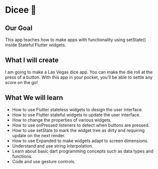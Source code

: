 # Dicee 🎲

## Our Goal

This app teaches how to make apps with functionality using setState() inside Stateful Flutter widgets.


## What I will create

I am going to make a Las Vegas dice app. You can make the die roll at the press of a button. With this app in your pocket, you’ll be able to settle any score on the go!


## What We will learn

- How to use Flutter stateless widgets to design the user interface.
- How to use Flutter stateful widgets to update the user interface.
- How to change the properties of various widgets.
- How to use onPressed listeners to detect when buttons are pressed.
- How to use setState to mark the widget tree as dirty and requiring update on the next render.
- How to use Expanded to make widgets adapt to screen dimensions.
- Understand and use string interpolation.
- Learn about basic dart programming concepts such as data types and functions.
- Code and use gesture controls.
